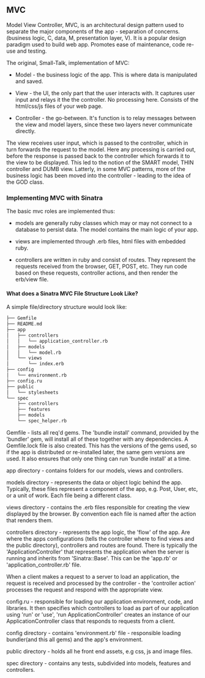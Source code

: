 ## MVC

Model View Controller, MVC, is an architectural design pattern used to separate the major components of the app - separation of concerns.(business logic, C, data, M, presentation layer, V). It is a popular design paradigm used to build web app. Promotes ease of maintenance, code re-use and testing.

The original, Small-Talk, implementation of MVC:

 * Model - the business logic of the app. This is where data is manipulated and saved.

 * View - the UI, the only part that the user interacts with. It captures user input and relays it the the controller. No processing here. Consists of the html/css/js files of your web page.

 * Controller - the go-between. It's function is to relay messages between the view and model layers, since these two layers never communicate directly.


The view receives user input, which is passed to the controller, which in turn forwards the request to the model. Here any processing is carried out, before the response is passed back to the controller which forwards it to the view to be displayed. This led to the notion of the SMART model, THIN controller and DUMB view. Latterly, in some MVC patterns, more of the business logic has been moved into the controller - leading to the idea of the GOD class.

### Implementing MVC with Sinatra

The basic mvc roles are implemented thus:

 * models are generally ruby classes which may or may not connect to a database to persist data. The model contains the main logic of your app.

 * views are implemented through .erb files, html files with embedded ruby.

 * controllers are written in ruby and consist of routes. They represent the requests received from the browser, GET, POST, etc. They run code based on these requests, controller actions, and then render the erb/view file.


#### What does a Sinatra MVC File Structure Look Like?

A simple file/directory structure would look like:

```bash
├── Gemfile
├── README.md
├── app
│   ├── controllers
│   │   └── application_controller.rb
│   ├── models
│   │   └── model.rb
│   └── views
│       └── index.erb
├── config
│   └── environment.rb
├── config.ru
├── public
│   └── stylesheets
└── spec
    ├── controllers
    ├── features
    ├── models
    └── spec_helper.rb
```

Gemfile - lists all req'd gems. The 'bundle install' command, provided by the 'bundler' gem, will install all of these together with any dependencies. A Gemfile.lock file is also created. This has the versions of the gems used, so if the app is distributed or re-installed later, the same gem versions are used. It also ensures that only one thing can run 'bundle install' at a time.

app directory - contains folders for our models, views and controllers.

models directory - represents the data or object logic behind the app. Typically, these files represent a component of the app, e.g. Post, User, etc, or a unit of work. Each file being a different class.

views directory - contains the .erb files responsible for creating the view displayed by the browser. By convention each file is named after the action that renders them.

controllers directory - represents the app logic, the 'flow' of the app. Are where the apps configurations (tells the controller where to find views and the public directory), controllers and routes are found. There is typically the 'ApplicationController' that represents the application when the server is running and inherits from 'Sinatra::Base'. This can be the 'app.rb' or 'application_controller.rb' file.

When a client makes a request to a server to load an application, the request is received and processed by the controller - the 'controller action' processes the request and respond with the appropriate view.

config.ru - responsible for loading our application environment, code, and libraries. It then specifies which controllers to load as part of our application using 'run' or 'use', 'run ApplicationController' creates an instance of our ApplicationController class that responds to requests from a client.

config directory - contains 'environment.rb' file - responsible loading bundler(and this all gems) and the app's environment.

public directory - holds all he front end assets, e.g css, js and image files.

spec directory - contains any tests, subdivided into models, features and controllers.

